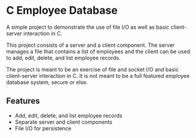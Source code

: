# C Employee Database

A simple project to demonstrate the use of file I/O as well as basic client-server interaction in C.

This project consists of a server and a client component. The server manages a file that contains a list of employees and the client can be used to add, edit, delete, and list employee records.

The project is meant to be an exercise of file and socket I/O and basic client-server interaction in C. It is not meant to be a full featured employee database system, secure or else.

## Features

- Add, edit, delete, and list employee records
- Separate server and client components
- File I/O for persistence
